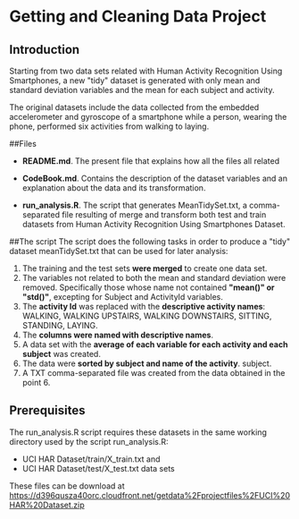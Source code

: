Getting and Cleaning Data Project
====

## Introduction
Starting from two data sets related with Human Activity Recognition Using Smartphones, a new "tidy" dataset is generated with only mean and standard deviation variables and the mean for each subject and activity. 

The original datasets include the data collected from the embedded accelerometer and gyroscope of a smartphone while a person, wearing the phone, performed six activities from walking to laying.

##Files

 * __README.md__. The present file that explains how all the files all related
         
* __CodeBook.md__. Contains the description of the dataset variables and an explanation about the data and its transformation.

* __run_analysis.R__. The script that generates MeanTidySet.txt, a comma-separated file resulting of merge and transform both test and train datasets from Human Activity Recognition Using Smartphones Dataset.

##The script
The script does the following tasks in order to produce a "tidy" dataset meanTidySet.txt that can be used for later analysis:

1. The training and the test sets __were merged__ to create one data set.
2. The variables not related to both the mean and standard deviation were removed. Specifically those whose name not contained __"mean()" or "std()"__, excepting for Subject and ActivityId variables.
3. The __activity Id__ was replaced with the __descriptive activity names__: WALKING, WALKING UPSTAIRS, WALKING DOWNSTAIRS, SITTING, STANDING, LAYING.
4. The __columns were named with descriptive names__.
5. A data set with the __average of each variable for each activity and each subject__ was created.
6. The data were __sorted by subject and name of the activity__. subject.
7. A TXT comma-separated file was created from the data obtained in the point 6. 

## Prerequisites
The run\_analysis.R script requires these datasets in the same working directory used by the script run\_analysis.R:
* UCI HAR Dataset/train/X_train.txt and 
* UCI HAR Dataset/test/X_test.txt data sets 

These files can be download at 
         https://d396qusza40orc.cloudfront.net/getdata%2Fprojectfiles%2FUCI%20HAR%20Dataset.zip 
